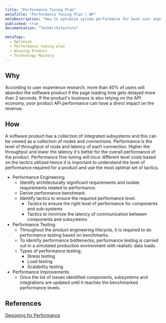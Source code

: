 ```yaml
---
title: "Performance Tuning Plan"
metaTitle: "Performance Tuning Plan | WP"
metaDescription: "How to optimize system performance for best user experience, based on performance requirements and analysis on existing performance"
published: true
documentation: "TechArchitecture"

metaTags:
  - Optimize
  - Performance tuning plan
  - Winning Product
  - Technology Mastery
---
```


## Why
According to user experience research, more than 40% of users will abandon the software product if the page loading time gets delayed more than 2 seconds. If the product's business is also relying on the API economy, poor product API performance can have a direct impact on the revenue. 

## How
A software product has a collection of integrated subsystems and this can be viewed as a collection of nodes and connections. Performance is the level of throughput of node and latency of each connection. Higher the throughput and lower the latency it's better for the overall performance of the product. 
Performance fine-tuning will incur different level costs based on the tactics utilized hence it is important to understand the level of performance required for a product and use the most optimal set of tactics.

- Performance Engineering
  - Identify architecturally significant requirements and isolate requirements related to performance.
  - Derive performance benchmark.
  - Identify tactics to ensure the required performance level.
      - Tactics to ensure the right level of performance for components and sub-systems
      - Tactics to minimize the latency of communication between components and subsystems 
- Performance Testing
  - Throughout the product engineering lifecycle, it is required to do performance testing based on benchmarks.
  - To identify performance bottlenecks, performance testing is carried out in a simulated production environment with realistic data loads.
  - Types of performance testing;
    - Stress testing
    - Load testing
    - Scalability testing
- Performance Improvements
  - Once the list of issues identified components, subsystems and integrations are updated until it reaches the benchmarked performance levels.

## References
[Designing for Performance](http://designingforperformance.com/performance-is-ux/)
